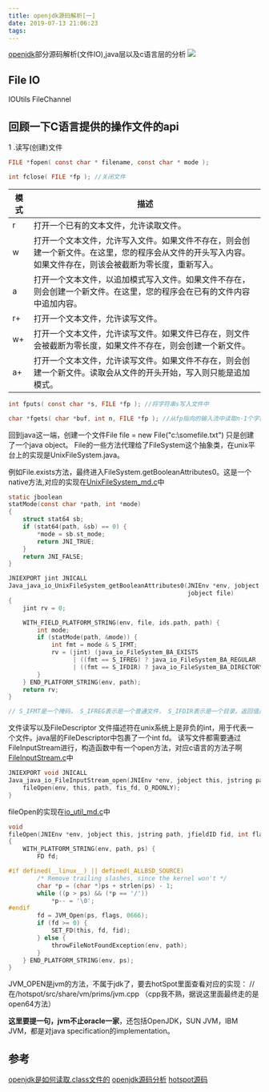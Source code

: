 ```yaml
---
title: openjdk源码解析[一]
date: 2019-07-13 21:06:23
tags:
---
```



[openjdk](https://github.com/keerath/openjdk-8-source/blob/master/jdk/src/windows/native/java/net/SocketOutputStream.c)部分源码解析(文件IO),java层以及c语言层的分析
![](https://www.haldir66.ga/static/imgs/BlueShark_EN-AU12265881842_1920x1080.jpg)

<!--more-->

## File IO

IOUtils 
FileChannel


## 回顾一下C语言提供的操作文件的api

1 .读写(创建)文件
```c
FILE *fopen( const char * filename, const char * mode );

int fclose( FILE *fp ); //关闭文件
```

| 模式 | 描述 |
| ------ | ------ |
| r | 打开一个已有的文本文件，允许读取文件。 | 
| w | 打开一个文本文件，允许写入文件。如果文件不存在，则会创建一个新文件。在这里，您的程序会从文件的开头写入内容。如果文件存在，则该会被截断为零长度，重新写入。 |
| a | 打开一个文本文件，以追加模式写入文件。如果文件不存在，则会创建一个新文件。在这里，您的程序会在已有的文件内容中追加内容。 | 
| r+ | 打开一个文本文件，允许读写文件。 | 
| w+ | 打开一个文本文件，允许读写文件。如果文件已存在，则文件会被截断为零长度，如果文件不存在，则会创建一个新文件。 | 
| a+ | 打开一个文本文件，允许读写文件。如果文件不存在，则会创建一个新文件。读取会从文件的开头开始，写入则只能是追加模式。 | 


```c
int fputs( const char *s, FILE *fp ); //将字符串s写入文件中

char *fgets( char *buf, int n, FILE *fp ); //从fp指向的输入流中读取n-1个字符，并且自动追加一个 null 字符来终止字符串
```

回到java这一端，创建一个文件File file = new File("c:\somefile.txt") 只是创建了一个java object。
File的一些方法代理给了FileSystem这个抽象类，在unix平台上的实现是UnixFileSystem.java。


例如File.exists方法，最终进入FileSystem.getBooleanAttributes0。这是一个native方法,对应的实现在[UnixFileSystem_md.c](https://github.com/openjdk-mirror/jdk7u-jdk/blob/master/src/solaris/native/java/io/UnixFileSystem_md.c)中
```c
static jboolean
statMode(const char *path, int *mode)
{
    struct stat64 sb;
    if (stat64(path, &sb) == 0) {
        *mode = sb.st_mode;
        return JNI_TRUE;
    }
    return JNI_FALSE;
}

JNIEXPORT jint JNICALL
Java_java_io_UnixFileSystem_getBooleanAttributes0(JNIEnv *env, jobject this,
                                                  jobject file)
{
    jint rv = 0;

    WITH_FIELD_PLATFORM_STRING(env, file, ids.path, path) {
        int mode;
        if (statMode(path, &mode)) {
            int fmt = mode & S_IFMT;
            rv = (jint) (java_io_FileSystem_BA_EXISTS
                  | ((fmt == S_IFREG) ? java_io_FileSystem_BA_REGULAR : 0)
                  | ((fmt == S_IFDIR) ? java_io_FileSystem_BA_DIRECTORY : 0));
        }
    } END_PLATFORM_STRING(env, path);
    return rv;
}

// S_IFMT是一个掩码， S_IFREG表示是一个普通文件， S_IFDIR表示是一个目录。返回值是一个int（其中4位被分别用于存储BA_HIDDEN，BA_DIRECTORY，BA_REGULAR，BA_EXISTS），足以表达文件的这几种常用属性。java层获取对应的属性后，进行位运算就能知道这个文件的属性了。
```

文件读写以及FileDescriptor
文件描述符在unix系统上是非负的int，用于代表一个文件。java层的FileDescriptor中包裹了一个int fd。
读写文件都需要通过FileInputStream进行，构造函数中有一个open方法，对应c语言的方法子啊
[FileInputStream.c](https://github.com/openjdk-mirror/jdk7u-jdk/blob/master/src/share/native/java/io/FileInputStream.c)中
```c
JNIEXPORT void JNICALL
Java_java_io_FileInputStream_open(JNIEnv *env, jobject this, jstring path) {
    fileOpen(env, this, path, fis_fd, O_RDONLY);
}
```
fileOpen的实现在[io_util_md.c](https://github.com/openjdk-mirror/jdk7u-jdk/blob/master/src/solaris/native/java/io/io_util_md.c)中
```c
void
fileOpen(JNIEnv *env, jobject this, jstring path, jfieldID fid, int flags)
{
    WITH_PLATFORM_STRING(env, path, ps) {
        FD fd;

#if defined(__linux__) || defined(_ALLBSD_SOURCE)
        /* Remove trailing slashes, since the kernel won't */
        char *p = (char *)ps + strlen(ps) - 1;
        while ((p > ps) && (*p == '/'))
            *p-- = '\0';
#endif
        fd = JVM_Open(ps, flags, 0666); 
        if (fd >= 0) {
            SET_FD(this, fd, fid);
        } else {
            throwFileNotFoundException(env, path);
        }
    } END_PLATFORM_STRING(env, ps);
}
```
JVM_OPEN是jvm的方法，不属于jdk了，要去hotSpot里面查看对应的实现：
//  在/hotspot/src/share/vm/prims/jvm.cpp （cpp我不熟，据说这里面最终走的是 open64方法）

**这里要提一句，jvm不止oracle一家**，还包括OpenJDK，SUN JVM，IBM JVM，都是对java specification的implementation。

## 参考
[openjdk是如何读取.class文件的](https://fansunion.blog.csdn.net/article/details/13252309)
[openjdk源码分析](https://hunterzhao.io/)
[hotspot源码](https://github.com/openjdk-mirror/jdk7u-hotspot)